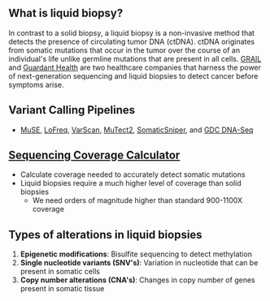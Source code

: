 ## What is liquid biopsy?  
In contrast to a solid biopsy, a liquid biopsy is a non-invasive method that detects the presence of circulating tumor DNA (ctDNA). ctDNA originates from somatic mutations that occur in the tumor over the course of an individual's life unlike germline mutations that are present in all cells. [GRAIL](https://grail.com/science/) and [Guardant Health](http://www.guardanthealth.com/) are two healthcare companies that harness the power of next-generation sequencing and liquid biopsies to detect cancer before symptoms arise.

## Variant Calling Pipelines
* [MuSE](http://bioinformatics.mdanderson.org/main/MuSE), [LoFreq](http://csb5.github.io/lofreq/), [VarScan](http://varscan.sourceforge.net/), [MuTect2](https://software.broadinstitute.org/gatk/documentation/tooldocs/current/org_broadinstitute_gatk_tools_walkers_cancer_m2_MuTect2.php), [SomaticSniper](http://gmt.genome.wustl.edu/packages/somatic-sniper/), and [GDC DNA-Seq](https://docs.gdc.cancer.gov/Data/Bioinformatics_Pipelines/DNA_Seq_Variant_Calling_Pipeline/)

## [Sequencing Coverage Calculator](http://support.illumina.com/downloads/sequencing_coverage_calculator.html)
* Calculate coverage needed to accurately detect somatic mutations
* Liquid biopsies require a much higher level of coverage than solid biopsies
  * We need orders of magnitude higher than standard 900-1100X coverage
  
## Types of alterations in liquid biopsies
1. **Epigenetic modifications**: Bisulfite sequencing to detect methylation
2. **Single nucleotide variants (SNV's)**: Variation in nucleotide that can be present in somatic cells
3. **Copy number alterations (CNA's)**: Changes in copy number of genes present in somatic tissue

